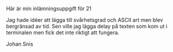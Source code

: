 Här är min inlämningsuppgift för 21

Jag hade idéer att lägga till svårhetsgrad och ASCII art men blev bergränsad av tid. 
Sen ville jag lägga delay på texten som kom ut i terminalen men fick det inte riktigt att fungera.

Johan Snis
